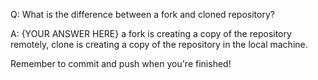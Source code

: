 Q: What is the difference between a fork and cloned repository?

A: {YOUR ANSWER HERE}
a fork is creating a copy of the repository remotely, clone is creating a copy of the repository in the local machine.

Remember to commit and push when you're finished!
